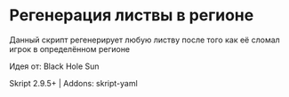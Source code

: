 # Регенерация листвы в регионе
Данный скрипт регенерирует любую листву после того как её сломал игрок в определённом регионе

Идея от: Black Hole Sun

Skript 2.9.5+ | Addons: skript-yaml
